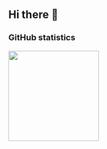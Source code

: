 ## Hi there 👋
### GitHub statistics
<p align="left">
<a href="https://github.com/penuliscode">
  <img height="180em" src="https://github-readme-stats-eight-theta.vercel.app/api?username=coderhandsome&show_icons=true&theme=algolia&include_all_commits=true&count_private=true"/>
</a>
</p>
